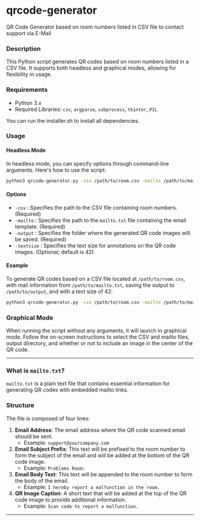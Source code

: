 # qrcode-generator
QR Code Generator based on room numbers listed in CSV file to contact support via E-Mail

### Description
This Python script generates QR codes based on room numbers listed in a CSV file. It supports both headless and graphical modes, allowing for flexibility in usage.

### Requirements
- Python 3.x
- Required Libraries: `csv`, `argparse`, `subprocess`, `tkinter`, `PIL`

You can run the installer.sh to install all dependencies.

### Usage
#### Headless Mode
In headless mode, you can specify options through command-line arguments. Here's how to use the script:

```bash
python3 qrcode-generator.py -csv /path/to/room.csv -mailto /path/to/mailto.txt -output /path/to/output -textsize 4
```

#### Options
- `-csv` : Specifies the path to the CSV file containing room numbers. (Required)
- `-mailto` : Specifies the path to the `mailto.txt` file containing the email template. (Required)
- `-output` : Specifies the folder where the generated QR code images will be saved. (Required)
- `-textsize` : Specifies the text size for annotations on the QR code images. (Optional; default is 42)

#### Example
To generate QR codes based on a CSV file located at `/path/to/room.csv`, with mail information from `/path/to/mailto.txt`, saving the output to `/path/to/output`, and with a text size of 42:

```bash
python3 qrcode-generator.py -csv /path/to/room.csv -mailto /path/to/mailto.txt -output /path/to/output -textsize 42
```

### Graphical Mode
When running the script without any arguments, it will launch in graphical mode. Follow the on-screen instructions to select the CSV and mailto files, output directory, and whether or not to include an image in the center of the QR code.

---

### What is `mailto.txt`?

`mailto.txt` is a plain text file that contains essential information for generating QR codes with embedded mailto links.

### Structure

The file is composed of four lines:

1. **Email Address**: The email address where the QR code scanned email should be sent.
   - Example: `support@yourcompany.com`
2. **Email Subject Prefix**: This text will be prefixed to the room number to form the subject of the email and will be added at the bottom of the QR code image.
   - Example: `Problems Room:`
3. **Email Body Text**: This text will be appended to the room number to form the body of the email.
   - Example: `I hereby report a malfunction in the room.`
4. **QR Image Caption**: A short text that will be added at the top of the QR code image to provide additional information.
   - Example: `Scan code to report a malfunction.`
  
---
